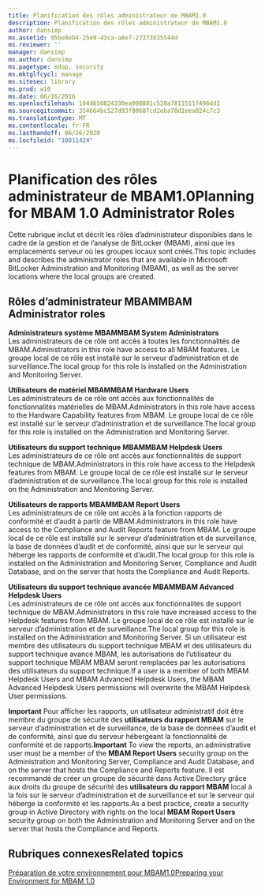 ```yaml
---
title: Planification des rôles administrateur de MBAM1.0
description: Planification des rôles administrateur de MBAM1.0
author: dansimp
ms.assetid: 95be0eb4-25e9-43ca-a8e7-27373d35544d
ms.reviewer: ''
manager: dansimp
ms.author: dansimp
ms.pagetype: mdop, security
ms.mktglfcycl: manage
ms.sitesec: library
ms.prod: w10
ms.date: 06/16/2016
ms.openlocfilehash: 104d650824330ea990881c520a7811511f496dd1
ms.sourcegitcommit: 354664bc527d93f80687cd2eba70d1eea024c7c3
ms.translationtype: MT
ms.contentlocale: fr-FR
ms.lasthandoff: 06/26/2020
ms.locfileid: "10811424"
---
```

# <span data-ttu-id="62b06-103">Planification des rôles administrateur de MBAM1.0</span><span class="sxs-lookup"><span data-stu-id="62b06-103">Planning for MBAM 1.0 Administrator Roles</span></span>


<span data-ttu-id="62b06-104">Cette rubrique inclut et décrit les rôles d’administrateur disponibles dans le cadre de la gestion et de l’analyse de BitLocker (MBAM), ainsi que les emplacements serveur où les groupes locaux sont créés.</span><span class="sxs-lookup"><span data-stu-id="62b06-104">This topic includes and describes the administrator roles that are available in Microsoft BitLocker Administration and Monitoring (MBAM), as well as the server locations where the local groups are created.</span></span>

## <span data-ttu-id="62b06-105">Rôles d’administrateur MBAM</span><span class="sxs-lookup"><span data-stu-id="62b06-105">MBAM Administrator roles</span></span>


<a href="" id="---------------mbam-system-administrators"></a> **<span data-ttu-id="62b06-106">Administrateurs système MBAM</span><span class="sxs-lookup"><span data-stu-id="62b06-106">MBAM System Administrators</span></span>**  
<span data-ttu-id="62b06-107">Les administrateurs de ce rôle ont accès à toutes les fonctionnalités de MBAM.</span><span class="sxs-lookup"><span data-stu-id="62b06-107">Administrators in this role have access to all MBAM features.</span></span> <span data-ttu-id="62b06-108">Le groupe local de ce rôle est installé sur le serveur d’administration et de surveillance.</span><span class="sxs-lookup"><span data-stu-id="62b06-108">The local group for this role is installed on the Administration and Monitoring Server.</span></span>

<a href="" id="---------------mbam-hardware-users"></a> **<span data-ttu-id="62b06-109">Utilisateurs de matériel MBAM</span><span class="sxs-lookup"><span data-stu-id="62b06-109">MBAM Hardware Users</span></span>**  
<span data-ttu-id="62b06-110">Les administrateurs de ce rôle ont accès aux fonctionnalités de fonctionnalités matérielles de MBAM.</span><span class="sxs-lookup"><span data-stu-id="62b06-110">Administrators in this role have access to the Hardware Capability features from MBAM.</span></span> <span data-ttu-id="62b06-111">Le groupe local de ce rôle est installé sur le serveur d’administration et de surveillance.</span><span class="sxs-lookup"><span data-stu-id="62b06-111">The local group for this role is installed on the Administration and Monitoring Server.</span></span>

<a href="" id="---------------mbam-helpdesk-users"></a> **<span data-ttu-id="62b06-112">Utilisateurs du support technique MBAM</span><span class="sxs-lookup"><span data-stu-id="62b06-112">MBAM Helpdesk Users</span></span>**  
<span data-ttu-id="62b06-113">Les administrateurs de ce rôle ont accès aux fonctionnalités de support technique de MBAM.</span><span class="sxs-lookup"><span data-stu-id="62b06-113">Administrators in this role have access to the Helpdesk features from MBAM.</span></span> <span data-ttu-id="62b06-114">Le groupe local de ce rôle est installé sur le serveur d’administration et de surveillance.</span><span class="sxs-lookup"><span data-stu-id="62b06-114">The local group for this role is installed on the Administration and Monitoring Server.</span></span>

<a href="" id="---------------mbam--report-users"></a> **<span data-ttu-id="62b06-115">Utilisateurs de rapports MBAM</span><span class="sxs-lookup"><span data-stu-id="62b06-115">MBAM Report Users</span></span>**  
<span data-ttu-id="62b06-116">Les administrateurs de ce rôle ont accès à la fonction rapports de conformité et d’audit à partir de MBAM.</span><span class="sxs-lookup"><span data-stu-id="62b06-116">Administrators in this role have access to the Compliance and Audit Reports feature from MBAM.</span></span> <span data-ttu-id="62b06-117">Le groupe local de ce rôle est installé sur le serveur d’administration et de surveillance, la base de données d’audit et de conformité, ainsi que sur le serveur qui héberge les rapports de conformité et d’audit.</span><span class="sxs-lookup"><span data-stu-id="62b06-117">The local group for this role is installed on the Administration and Monitoring Server, Compliance and Audit Database, and on the server that hosts the Compliance and Audit Reports.</span></span>

<a href="" id="---------------mbam--advanced-helpdesk-users"></a> **<span data-ttu-id="62b06-118">Utilisateurs du support technique avancée MBAM</span><span class="sxs-lookup"><span data-stu-id="62b06-118">MBAM Advanced Helpdesk Users</span></span>**  
<span data-ttu-id="62b06-119">Les administrateurs de ce rôle ont accès aux fonctionnalités de support technique de MBAM.</span><span class="sxs-lookup"><span data-stu-id="62b06-119">Administrators in this role have increased access to the Helpdesk features from MBAM.</span></span> <span data-ttu-id="62b06-120">Le groupe local de ce rôle est installé sur le serveur d’administration et de surveillance.</span><span class="sxs-lookup"><span data-stu-id="62b06-120">The local group for this role is installed on the Administration and Monitoring Server.</span></span> <span data-ttu-id="62b06-121">Si un utilisateur est membre des utilisateurs du support technique MBAM et des utilisateurs du support technique avancé MBAM, les autorisations de l’utilisateur du support technique MBAM MBAM seront remplacées par les autorisations des utilisateurs du support technique.</span><span class="sxs-lookup"><span data-stu-id="62b06-121">If a user is a member of both MBAM Helpdesk Users and MBAM Advanced Helpdesk Users, the MBAM Advanced Helpdesk Users permissions will overwrite the MBAM Helpdesk User permissions.</span></span>

<span data-ttu-id="62b06-122">**Important**  Pour afficher les rapports, un utilisateur administratif doit être membre du groupe de sécurité des **utilisateurs du rapport MBAM** sur le serveur d’administration et de surveillance, de la base de données d’audit et de conformité, ainsi que du serveur hébergeant la fonctionnalité de conformité et de rapports.</span><span class="sxs-lookup"><span data-stu-id="62b06-122">**Important** To view the reports, an administrative user must be a member of the **MBAM Report Users** security group on the Administration and Monitoring Server, Compliance and Audit Database, and on the server that hosts the Compliance and Reports feature.</span></span> <span data-ttu-id="62b06-123">Il est recommandé de créer un groupe de sécurité dans Active Directory grâce aux droits du groupe de sécurité des **utilisateurs du rapport MBAM** local à la fois sur le serveur d’administration et de surveillance et sur le serveur qui héberge la conformité et les rapports.</span><span class="sxs-lookup"><span data-stu-id="62b06-123">As a best practice, create a security group in Active Directory with rights on the local **MBAM Report Users** security group on both the Administration and Monitoring Server and on the server that hosts the Compliance and Reports.</span></span>

 

## <span data-ttu-id="62b06-124">Rubriques connexes</span><span class="sxs-lookup"><span data-stu-id="62b06-124">Related topics</span></span>


[<span data-ttu-id="62b06-125">Préparation de votre environnement pour MBAM1.0</span><span class="sxs-lookup"><span data-stu-id="62b06-125">Preparing your Environment for MBAM 1.0</span></span>](preparing-your-environment-for-mbam-10.md)

 

 





